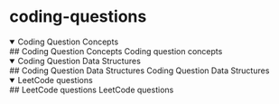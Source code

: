 # coding-questions

<details open>
<summary>Coding Question Concepts</summary>
## Coding Question Concepts
Coding question concepts
</details>

<details open>
<summary>Coding Question Data Structures</summary>
## Coding Question Data Structures
Coding Question Data Structures
</details>

<details open>
<summary>LeetCode questions</summary>
## LeetCode questions
LeetCode questions
</details>